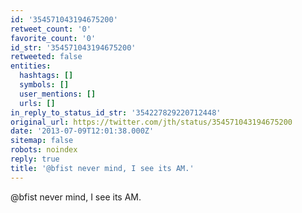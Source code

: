 ```yaml
---
id: '354571043194675200'
retweet_count: '0'
favorite_count: '0'
id_str: '354571043194675200'
retweeted: false
entities:
  hashtags: []
  symbols: []
  user_mentions: []
  urls: []
in_reply_to_status_id_str: '354227829220712448'
original_url: https://twitter.com/jth/status/354571043194675200
date: '2013-07-09T12:01:38.000Z'
sitemap: false
robots: noindex
reply: true
title: '@bfist never mind, I see its AM.'
---
```


@bfist never mind, I see its AM.